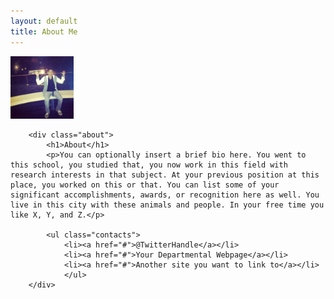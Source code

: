 ```yaml
---
layout: default
title: About Me
---
```


<img src="https://github.com/TonyAlarcon/TonyAlarcon.github.io/raw/master/assets/img/Me.jpeg"
height="100">


		<div class="about">
			<h1>About</h1>
			<p>You can optionally insert a brief bio here. You went to this school, you studied that, you now work in this field with research interests in that subject. At your previous position at this place, you worked on this or that. You can list some of your significant accomplishments, awards, or recognition here as well. You live in this city with these animals and people. In your free time you like X, Y, and Z.</p>

			<ul class="contacts">
				<li><a href="#">@TwitterHandle</a></li>
				<li><a href="#">Your Departmental Webpage</a></li>
				<li><a href="#">Another site you want to link to</a></li>
				</ul>
		</div>
